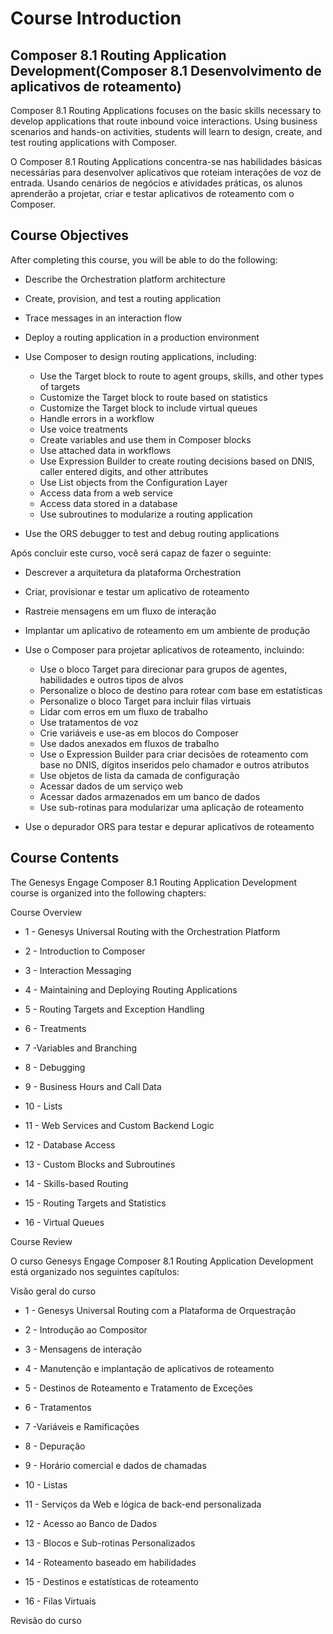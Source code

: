 # Course Introduction

## Composer 8.1 Routing Application Development(Composer 8.1 Desenvolvimento de aplicativos de roteamento)

Composer 8.1 Routing Applications focuses on the basic skills necessary to develop applications that route inbound voice interactions. Using business scenarios
and hands-on activities, students will learn to design, create, and test routing applications with Composer.

O Composer 8.1 Routing Applications concentra-se nas habilidades básicas necessárias para desenvolver aplicativos que roteiam interações de voz de entrada. Usando
cenários de negócios e atividades práticas, os alunos aprenderão a projetar, criar e testar aplicativos de roteamento com o Composer.

## Course Objectives

After completing this course, you will be able to do the following:

- Describe the Orchestration platform architecture
- Create, provision, and test a routing application
- Trace messages in an interaction flow
- Deploy a routing application in a production environment
- Use Composer to design routing applications, including:

     - Use the Target block to route to agent groups, skills, and other types of targets
     - Customize the Target block to route based on statistics
     - Customize the Target block to include virtual queues
     - Handle errors in a workflow
     - Use voice treatments
     - Create variables and use them in Composer blocks 
     - Use attached data in workflows
     - Use Expression Builder to create routing decisions based on DNIS, caller entered digits, and other attributes
     - Use List objects from the Configuration Layer
     - Access data from a web service
     - Access data stored in a database
     - Use subroutines to modularize a routing application

- Use the ORS debugger to test and debug routing applications

Após concluir este curso, você será capaz de fazer o seguinte:

- Descrever a arquitetura da plataforma Orchestration
- Criar, provisionar e testar um aplicativo de roteamento
- Rastreie mensagens em um fluxo de interação
- Implantar um aplicativo de roteamento em um ambiente de produção
- Use o Composer para projetar aplicativos de roteamento, incluindo:

     - Use o bloco Target para direcionar para grupos de agentes, habilidades e outros tipos de alvos
     - Personalize o bloco de destino para rotear com base em estatísticas
     - Personalize o bloco Target para incluir filas virtuais
     - Lidar com erros em um fluxo de trabalho
     - Use tratamentos de voz
     - Crie variáveis e use-as em blocos do Composer
     - Use dados anexados em fluxos de trabalho
     - Use o Expression Builder para criar decisões de roteamento com base no DNIS, dígitos inseridos pelo chamador e outros atributos
     - Use objetos de lista da camada de configuração
     - Acessar dados de um serviço web
     - Acessar dados armazenados em um banco de dados
     - Use sub-rotinas para modularizar uma aplicação de roteamento

- Use o depurador ORS para testar e depurar aplicativos de roteamento

## Course Contents

The Genesys Engage Composer 8.1 Routing Application Development course is organized into the following chapters:

Course Overview

- 1 - Genesys Universal Routing with the Orchestration Platform
- 2 - Introduction to Composer
- 3 -  Interaction Messaging

- 4 - Maintaining and Deploying Routing Applications

- 5 - Routing Targets and Exception Handling

- 6 - Treatments

- 7 -Variables and Branching

- 8 - Debugging

- 9 - Business Hours and Call Data

- 10 - Lists

- 11 - Web Services and Custom Backend Logic

- 12 - Database Access

- 13 - Custom Blocks and Subroutines

- 14 - Skills-based Routing

- 15 - Routing Targets and Statistics

- 16 - Virtual Queues

Course Review

O curso Genesys Engage Composer 8.1 Routing Application Development está organizado nos seguintes capítulos:

Visão geral do curso

- 1 - Genesys Universal Routing com a Plataforma de Orquestração
- 2 - Introdução ao Compositor
- 3 - Mensagens de interação

- 4 - Manutenção e implantação de aplicativos de roteamento

- 5 - Destinos de Roteamento e Tratamento de Exceções

- 6 - Tratamentos

- 7 -Variáveis e Ramificações

- 8 - Depuração

- 9 - Horário comercial e dados de chamadas

- 10 - Listas

- 11 - Serviços da Web e lógica de back-end personalizada

- 12 - Acesso ao Banco de Dados

- 13 - Blocos e Sub-rotinas Personalizados

- 14 - Roteamento baseado em habilidades

- 15 - Destinos e estatísticas de roteamento

- 16 - Filas Virtuais

Revisão do curso
